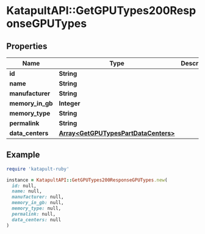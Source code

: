 # KatapultAPI::GetGPUTypes200ResponseGPUTypes

## Properties

| Name | Type | Description | Notes |
| ---- | ---- | ----------- | ----- |
| **id** | **String** |  | [optional] |
| **name** | **String** |  | [optional] |
| **manufacturer** | **String** |  | [optional] |
| **memory_in_gb** | **Integer** |  | [optional] |
| **memory_type** | **String** |  | [optional] |
| **permalink** | **String** |  | [optional] |
| **data_centers** | [**Array&lt;GetGPUTypesPartDataCenters&gt;**](GetGPUTypesPartDataCenters.md) |  | [optional] |

## Example

```ruby
require 'katapult-ruby'

instance = KatapultAPI::GetGPUTypes200ResponseGPUTypes.new(
  id: null,
  name: null,
  manufacturer: null,
  memory_in_gb: null,
  memory_type: null,
  permalink: null,
  data_centers: null
)
```

